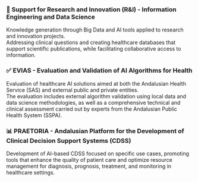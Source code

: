 ### 🧠 Support for Research and Innovation (R&I) - Information Engineering and Data Science
Knowledge generation through Big Data and AI tools applied to research and innovation projects.<br>
Addressing clinical questions and creating healthcare databases that support scientific publications, while facilitating collaborative access to information.

### ✅ EVIAS - Evaluation and Validation of AI Algorithms for Health
Evaluation of healthcare AI solutions aimed at both the Andalusian Health Service (SAS) and external public and private entities.<br>
The evaluation includes external algorithm validation using local data and data science methodologies, as well as a comprehensive
technical and clinical assessment carried out by experts from the Andalusian Public Health System (SSPA).

### 📊 PRAETORIA - Andalusian Platform for the Development of Clinical Decision Support Systems (CDSS)
Development of AI-based CDSS focused on specific use cases, promoting tools that enhance the
quality of patient care and optimize resource management for diagnosis, prognosis, treatment, and monitoring in healthcare settings.

